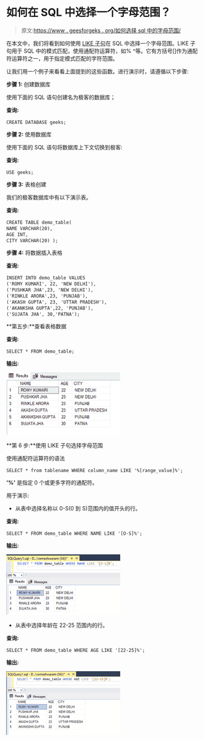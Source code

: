 # 如何在 SQL 中选择一个字母范围？

> 原文:[https://www . geesforgeks . org/如何选择 sql 中的字母范围/](https://www.geeksforgeeks.org/how-to-select-a-range-of-letters-in-sql/)

在本文中，我们将看到如何使用 [LIKE 子句](https://www.geeksforgeeks.org/sql-like/)在 SQL 中选择一个字母范围。LIKE 子句用于 SQL 中的模式匹配，使用通配符运算符，如% ^等。它有方括号[]作为通配符运算符之一，用于指定模式匹配的字符范围。

让我们用一个例子来看看上面提到的这些函数。进行演示时，请遵循以下步骤:

**步骤 1:** 创建数据库

使用下面的 SQL 语句创建名为极客的数据库；

**查询:**

```
CREATE DATABASE geeks;
```

**步骤 2:** 使用数据库

使用下面的 SQL 语句将数据库上下文切换到极客:

**查询:**

```
USE geeks;
```

**步骤 3:** 表格创建

我们的极客数据库中有以下演示表。

**查询:**

```
CREATE TABLE demo_table(
NAME VARCHAR(20),
AGE INT,
CITY VARCHAR(20) );
```

**步骤 4:** 将数据插入表格

**查询:**

```
INSERT INTO demo_table VALUES
('ROMY KUMARI', 22, 'NEW DELHI'),
('PUSHKAR JHA',23, 'NEW DELHI'),
('RINKLE ARORA',23, 'PUNJAB'),
('AKASH GUPTA', 23, 'UTTAR PRADESH'),
('AKANKSHA GUPTA',22, 'PUNJAB'),
('SUJATA JHA', 30,'PATNA');
```

**第五步:**查看表格数据

**查询:**

```
SELECT * FROM demo_table;
```

**输出:**

![](img/04189e1c56f24dd9b37b395d2c5cab7c.png)

**第 6 步:**使用 LIKE 子句选择字母范围

使用通配符运算符的语法

```
SELECT * from tablename WHERE column_name LIKE '%[range_value]%';
```

**'%'** 是指定 0 个或更多字符的通配符。

用于演示:

*   从表中选择名称以 0-S(0 到 S)范围内的值开头的行。

**查询:**

```
SELECT * FROM demo_table WHERE NAME LIKE '[O-S]%';
```

**输出:**

![](img/38b815502bdc2812f0643be976807750.png)

*   从表中选择年龄在 22-25 范围内的行。

**查询:**

```
SELECT * FROM demo_table WHERE AGE LIKE '[22-25]%';
```

**输出:**

![](img/219f8b1b25a967c3e2452bb513e353d2.png)